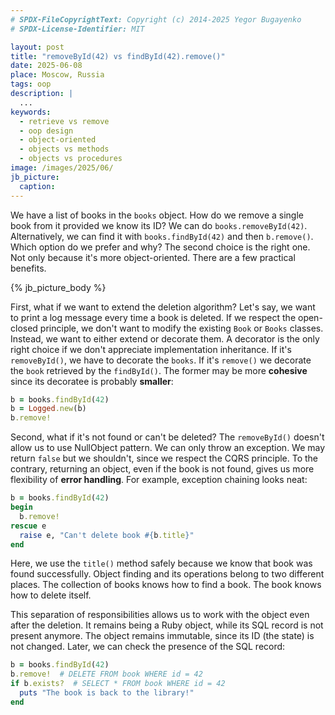 ```yaml
---
# SPDX-FileCopyrightText: Copyright (c) 2014-2025 Yegor Bugayenko
# SPDX-License-Identifier: MIT

layout: post
title: "removeById(42) vs findById(42).remove()"
date: 2025-06-08
place: Moscow, Russia
tags: oop
description: |
  ...
keywords:
  - retrieve vs remove
  - oop design
  - object-oriented
  - objects vs methods
  - objects vs procedures
image: /images/2025/06/
jb_picture:
  caption:
---
```


We have a list of books in the `books` object.
How do we remove a single book from it provided we know its ID?
We can do `books.removeById(42)`.
Alternatively, we can find it with `books.findById(42)` and then `b.remove()`.
Which option do we prefer and why?
The second choice is the right one.
Not only because it's more object-oriented.
There are a few practical benefits.

<!--more-->

{% jb_picture_body %}

First, what if we want to extend the deletion algorithm?
Let's say, we want to print a log message every time a book is deleted.
If we respect the open-closed principle, we don't want to modify the existing `Book` or `Books` classes.
Instead, we want to either extend or decorate them.
A decorator is the only right choice if we don't appreciate implementation inheritance.
If it's `removeById()`, we have to decorate the `books`.
If it's `remove()` we decorate the `book` retrieved by the `findById()`.
The former may be more **cohesive** since its decoratee is probably **smaller**:

```ruby
b = books.findById(42)
b = Logged.new(b)
b.remove!
```

Second, what if it's not found or can't be deleted?
The `removeById()` doesn't allow us to use NullObject pattern.
We can only throw an exception.
We may return `false` but we shouldn't, since we respect the CQRS principle.
To the contrary, returning an object, even if the book is not found, gives us more flexibility of **error handling**.
For example, exception chaining looks neat:

```ruby
b = books.findById(42)
begin
  b.remove!
rescue e
  raise e, "Can't delete book #{b.title}"
end
```

Here, we use the `title()` method safely because we know that book was found successfully.
Object finding and its operations belong to two different places.
The collection of books knows how to find a book.
The book knows how to delete itself.

This separation of responsibilities allows us to work with the object even after the deletion.
It remains being a Ruby object, while its SQL record is not present anymore.
The object remains immutable, since its ID (the state) is not changed.
Later, we can check the presence of the SQL record:

```ruby
b = books.findById(42)
b.remove!  # DELETE FROM book WHERE id = 42
if b.exists?  # SELECT * FROM book WHERE id = 42
  puts "The book is back to the library!"
end
```
